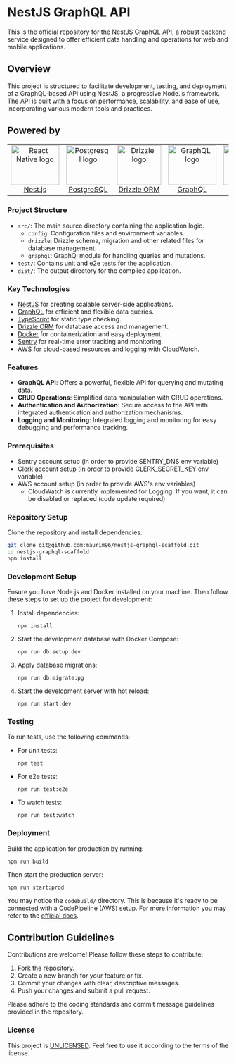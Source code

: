# NestJS GraphQL API

This is the official repository for the NestJS GraphQL API, a robust backend service designed to offer efficient data handling and operations for web and mobile applications.

## Overview

This project is structured to facilitate development, testing, and deployment of a GraphQL-based API using NestJS, a progressive Node.js framework. The API is built with a focus on performance, scalability, and ease of use, incorporating various modern tools and practices.

## Powered by

<p align="center">
  <table>
    <tr>
      <td align="center">
        <a href="https://docs.nestjs.com/">
          <img src="https://github.com/maurim96/nestjs-graphql-scaffold/assets/22548752/d1c898cb-397f-4937-8e83-27cee1123036" width="110" height="90" alt="React Native logo"><br/>
          Nest.js
        </a>
      </td>
      <td align="center">
        <a href="https://www.postgresql.org/docs/">
          <img src="https://github.com/maurim96/nestjs-graphql-scaffold/assets/22548752/38208c1d-6bb9-4946-9a5c-c96729f3e669" width="100" height="90" alt="Postgresql logo"><br/>
          PostgreSQL
        </a>
      </td>
      <td align="center">
        <a href="https://orm.drizzle.team/docs/overview">
          <img src="https://github.com/maurim96/nestjs-graphql-scaffold/assets/22548752/a54390f1-5284-45a0-9db6-af2178ad8b56" width="100" height="90" alt="Drizzle logo"><br/>
          Drizzle ORM
        </a>
      </td>
      <td align="center">
        <a href="https://graphql.org/learn/">
          <img src="https://github.com/maurim96/nestjs-graphql-scaffold/assets/22548752/474643de-4126-4639-9c7b-5bddbec022a5" width="110" height="90" alt="GraphQL logo"><br/>
          GraphQL
        </a>
      </td>
      <td align="center">
        <a href="https://clerk.com/docs">
          <img src="https://github.com/maurim96/rn-expo-scaffold/assets/22548752/f2f691e0-c06f-45e8-96c8-580fa83a986e" width="150" height="90" alt="Clerk logo"><br/>
          Clerk
        </a>
      </td>
      <td align="center">
        <a href="https://docs.sentry.io/platforms/react-native/">
          <img src="https://github.com/maurim96/nestjs-graphql-scaffold/assets/22548752/e7cd5c3f-7348-4bf4-9bce-54ec71a7c17b" width="110" height="90" alt="Sentry logo"><br/>
          Sentry
        </a>
      </td>
      <td align="center">
        <a href="https://docs.aws.amazon.com/">
          <img src="https://github.com/maurim96/nestjs-graphql-scaffold/assets/22548752/27ad5a15-ad90-415f-ab6d-afb69be3d475" width="100" height="90" alt="AWS logo"><br/>
          AWS
        </a>
      </td>
      <td align="center">
        <a href="https://docs.docker.com/">
          <img src="https://github.com/maurim96/nestjs-graphql-scaffold/assets/22548752/6b138799-8f10-4079-ac58-c9b1ffc9a276" width="100" height="90" alt="AWS logo"><br/>
          Docker
        </a>
      </td>
    </tr>
  </table>
</p>

### Project Structure

- `src/`: The main source directory containing the application logic.
  - `config`: Configuration files and environment variables.
  - `drizzle`: Drizzle schema, migration and other related files for database management.
  - `graphql`: GraphQl module for handling queries and mutations.
- `test/`: Contains unit and e2e tests for the application.
- `dist/`: The output directory for the compiled application.

### Key Technologies

- [NestJS](https://nestjs.com/) for creating scalable server-side applications.
- [GraphQL](https://graphql.org/) for efficient and flexible data queries.
- [TypeScript](https://www.typescriptlang.org/) for static type checking.
- [Drizzle ORM](https://orm.drizzle.team/docs/overview) for database access and management.
- [Docker](https://www.docker.com/) for containerization and easy deployment.
- [Sentry](https://docs.sentry.io/) for real-time error tracking and monitoring.
- [AWS](https://docs.aws.amazon.com/) for cloud-based resources and logging with CloudWatch.

### Features

- **GraphQL API**: Offers a powerful, flexible API for querying and mutating data.
- **CRUD Operations**: Simplified data manipulation with CRUD operations.
- **Authentication and Authorization**: Secure access to the API with integrated authentication and authorization mechanisms.
- **Logging and Monitoring**: Integrated logging and monitoring for easy debugging and performance tracking.

### Prerequisites

- Sentry account setup (in order to provide SENTRY_DNS env variable)
- Clerk account setup (in order to provide CLERK_SECRET_KEY env variable)
- AWS account setup (in order to provide AWS's env variables)
    - CloudWatch is currently implemented for Logging. If you want, it can be disabled or replaced (code update required)

### Repository Setup

Clone the repository and install dependencies:

```bash
git clone git@github.com:maurim96/nestjs-graphql-scaffold.git
cd nestjs-graphql-scaffold
npm install
```

### Development Setup

Ensure you have Node.js and Docker installed on your machine. Then follow these steps to set up the project for development:

1. Install dependencies:
    ```
    npm install
    ```
2. Start the development database with Docker Compose:
    ```
    npm run db:setup:dev
    ```
3. Apply database migrations:
    ```
    npm run db:migrate:pg
    ```
4. Start the development server with hot reload:
    ```
    npm run start:dev
    ```

### Testing

To run tests, use the following commands:

- For unit tests:
    ```
    npm test
    ```
- For e2e tests:
    ```
    npm run test:e2e
    ```
- To watch tests:
    ```
    npm run test:watch
    ```

### Deployment

Build the application for production by running:

```
npm run build
```

Then start the production server:

```
npm run start:prod
```

You may notice the `codebuild/` directory. This is because it's ready to be connected with a CodePipeline (AWS) setup. For more information you may refer to the [official docs](https://docs.aws.amazon.com/codepipeline/).

## Contribution Guidelines

Contributions are welcome! Please follow these steps to contribute:

1. Fork the repository.
2. Create a new branch for your feature or fix.
3. Commit your changes with clear, descriptive messages.
4. Push your changes and submit a pull request.

Please adhere to the coding standards and commit message guidelines provided in the repository.

### License

This project is [UNLICENSED](LICENSE). Feel free to use it according to the terms of the license.
